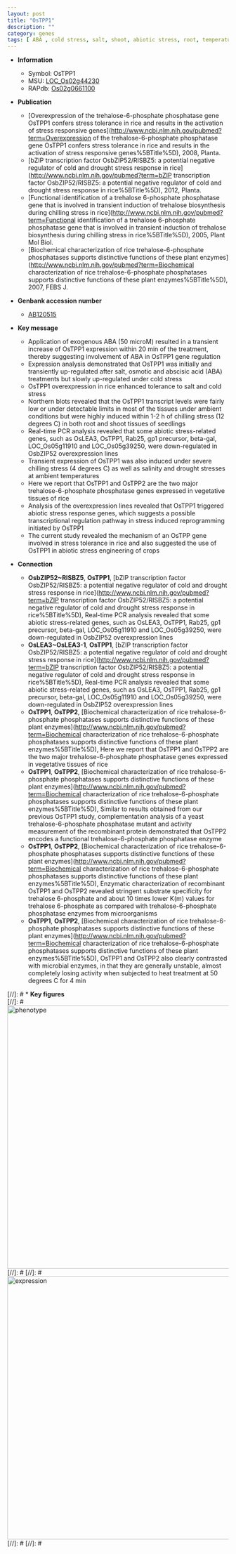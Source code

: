 ```yaml
---
layout: post
title: "OsTPP1"
description: ""
category: genes
tags: [ ABA , cold stress, salt, shoot, abiotic stress, root, temperature, vegetative, chilling, salinity, seedling, drought]
---
```


* **Information**  
    + Symbol: OsTPP1  
    + MSU: [LOC_Os02g44230](http://rice.plantbiology.msu.edu/cgi-bin/ORF_infopage.cgi?orf=LOC_Os02g44230)  
    + RAPdb: [Os02g0661100](http://rapdb.dna.affrc.go.jp/viewer/gbrowse_details/irgsp1?name=Os02g0661100)  

* **Publication**  
    + [Overexpression of the trehalose-6-phosphate phosphatase gene OsTPP1 confers stress tolerance in rice and results in the activation of stress responsive genes](http://www.ncbi.nlm.nih.gov/pubmed?term=Overexpression of the trehalose-6-phosphate phosphatase gene OsTPP1 confers stress tolerance in rice and results in the activation of stress responsive genes%5BTitle%5D), 2008, Planta.
    + [bZIP transcription factor OsbZIP52/RISBZ5: a potential negative regulator of cold and drought stress response in rice](http://www.ncbi.nlm.nih.gov/pubmed?term=bZIP transcription factor OsbZIP52/RISBZ5: a potential negative regulator of cold and drought stress response in rice%5BTitle%5D), 2012, Planta.
    + [Functional identification of a trehalose 6-phosphate phosphatase gene that is involved in transient induction of trehalose biosynthesis during chilling stress in rice](http://www.ncbi.nlm.nih.gov/pubmed?term=Functional identification of a trehalose 6-phosphate phosphatase gene that is involved in transient induction of trehalose biosynthesis during chilling stress in rice%5BTitle%5D), 2005, Plant Mol Biol.
    + [Biochemical characterization of rice trehalose-6-phosphate phosphatases supports distinctive functions of these plant enzymes](http://www.ncbi.nlm.nih.gov/pubmed?term=Biochemical characterization of rice trehalose-6-phosphate phosphatases supports distinctive functions of these plant enzymes%5BTitle%5D), 2007, FEBS J.

* **Genbank accession number**  
    + [AB120515](http://www.ncbi.nlm.nih.gov/nuccore/AB120515)

* **Key message**  
    + Application of exogenous ABA (50 microM) resulted in a transient increase of OsTPP1 expression within 20 min of the treatment, thereby suggesting involvement of ABA in OsTPP1 gene regulation
    + Expression analysis demonstrated that OsTPP1 was initially and transiently up-regulated after salt, osmotic and abscisic acid (ABA) treatments but slowly up-regulated under cold stress
    + OsTPP1 overexpression in rice enhanced tolerance to salt and cold stress
    + Northern blots revealed that the OsTPP1 transcript levels were fairly low or under detectable limits in most of the tissues under ambient conditions but were highly induced within 1-2 h of chilling stress (12 degrees C) in both root and shoot tissues of seedlings
    + Real-time PCR analysis revealed that some abiotic stress-related genes, such as OsLEA3, OsTPP1, Rab25, gp1 precursor, beta-gal, LOC_Os05g11910 and LOC_Os05g39250, were down-regulated in OsbZIP52 overexpression lines
    + Transient expression of OsTPP1 was also induced under severe chilling stress (4 degrees C) as well as salinity and drought stresses at ambient temperatures
    + Here we report that OsTPP1 and OsTPP2 are the two major trehalose-6-phosphate phosphatase genes expressed in vegetative tissues of rice
    + Analysis of the overexpression lines revealed that OsTPP1 triggered abiotic stress response genes, which suggests a possible transcriptional regulation pathway in stress induced reprogramming initiated by OsTPP1
    + The current study revealed the mechanism of an OsTPP gene involved in stress tolerance in rice and also suggested the use of OsTPP1 in abiotic stress engineering of crops

* **Connection**  
    + __OsbZIP52~RISBZ5__, __OsTPP1__, [bZIP transcription factor OsbZIP52/RISBZ5: a potential negative regulator of cold and drought stress response in rice](http://www.ncbi.nlm.nih.gov/pubmed?term=bZIP transcription factor OsbZIP52/RISBZ5: a potential negative regulator of cold and drought stress response in rice%5BTitle%5D), Real-time PCR analysis revealed that some abiotic stress-related genes, such as OsLEA3, OsTPP1, Rab25, gp1 precursor, beta-gal, LOC_Os05g11910 and LOC_Os05g39250, were down-regulated in OsbZIP52 overexpression lines
    + __OsLEA3~OsLEA3-1__, __OsTPP1__, [bZIP transcription factor OsbZIP52/RISBZ5: a potential negative regulator of cold and drought stress response in rice](http://www.ncbi.nlm.nih.gov/pubmed?term=bZIP transcription factor OsbZIP52/RISBZ5: a potential negative regulator of cold and drought stress response in rice%5BTitle%5D), Real-time PCR analysis revealed that some abiotic stress-related genes, such as OsLEA3, OsTPP1, Rab25, gp1 precursor, beta-gal, LOC_Os05g11910 and LOC_Os05g39250, were down-regulated in OsbZIP52 overexpression lines
    + __OsTPP1__, __OsTPP2__, [Biochemical characterization of rice trehalose-6-phosphate phosphatases supports distinctive functions of these plant enzymes](http://www.ncbi.nlm.nih.gov/pubmed?term=Biochemical characterization of rice trehalose-6-phosphate phosphatases supports distinctive functions of these plant enzymes%5BTitle%5D), Here we report that OsTPP1 and OsTPP2 are the two major trehalose-6-phosphate phosphatase genes expressed in vegetative tissues of rice
    + __OsTPP1__, __OsTPP2__, [Biochemical characterization of rice trehalose-6-phosphate phosphatases supports distinctive functions of these plant enzymes](http://www.ncbi.nlm.nih.gov/pubmed?term=Biochemical characterization of rice trehalose-6-phosphate phosphatases supports distinctive functions of these plant enzymes%5BTitle%5D), Similar to results obtained from our previous OsTPP1 study, complementation analysis of a yeast trehalose-6-phosphate phosphatase mutant and activity measurement of the recombinant protein demonstrated that OsTPP2 encodes a functional trehalose-6-phosphate phosphatase enzyme
    + __OsTPP1__, __OsTPP2__, [Biochemical characterization of rice trehalose-6-phosphate phosphatases supports distinctive functions of these plant enzymes](http://www.ncbi.nlm.nih.gov/pubmed?term=Biochemical characterization of rice trehalose-6-phosphate phosphatases supports distinctive functions of these plant enzymes%5BTitle%5D), Enzymatic characterization of recombinant OsTPP1 and OsTPP2 revealed stringent substrate specificity for trehalose 6-phosphate and about 10 times lower K(m) values for trehalose 6-phosphate as compared with trehalose-6-phosphate phosphatase enzymes from microorganisms
    + __OsTPP1__, __OsTPP2__, [Biochemical characterization of rice trehalose-6-phosphate phosphatases supports distinctive functions of these plant enzymes](http://www.ncbi.nlm.nih.gov/pubmed?term=Biochemical characterization of rice trehalose-6-phosphate phosphatases supports distinctive functions of these plant enzymes%5BTitle%5D), OsTPP1 and OsTPP2 also clearly contrasted with microbial enzymes, in that they are generally unstable, almost completely losing activity when subjected to heat treatment at 50 degrees C for 4 min

[//]: # * **Key figures**  
[//]: # <img src="http://funRiceGenes.github.io/images/OsTPP1.pheno.png" alt="phenotype"  style="width: 600px;"/>
[//]: # 
[//]: # <img src="http://funRiceGenes.github.io/images/OsTPP1.exp.png" alt="expression"  style="width: 600px;"/>
[//]: # 
[//]: # 
